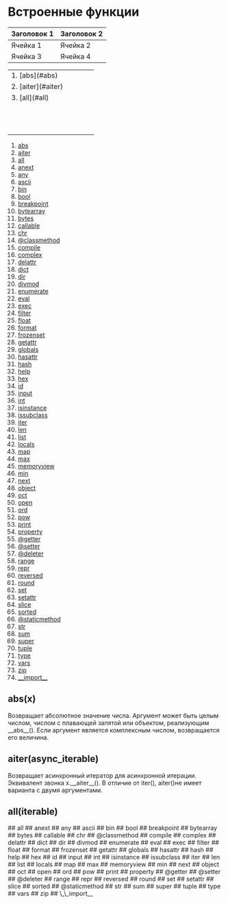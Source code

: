 # Встроенные функции

| Заголовок 1 | Заголовок 2 |
| ----------- | ----------- |
| Ячейка 1    | Ячейка 2   |
| Ячейка 3    | Ячейка 4   |

<table>
    <tr>
        <td>1. [abs](#abs)</td>
        <td></td>
        <td></td>
        <td></td>
        <td></td>
    </tr>
    <tr>
        <td>2. [aiter](#aiter)</td>
        <td></td>
        <td></td>
        <td></td>
        <td></td>
    </tr>
    <tr>
        <td>3. [all](#all)</td>
        <td></td>
        <td></td>
        <td></td>
        <td></td>
    </tr>
    <tr>
        <td></td>
        <td></td>
        <td></td>
        <td></td>
        <td></td>
    </tr>
    <tr>
        <td></td>
        <td></td>
        <td></td>
        <td></td>
        <td></td>
    </tr>
    <tr>
        <td></td>
        <td></td>
        <td></td>
        <td></td>
        <td></td>
    </tr>
    <tr>
        <td></td>
        <td></td>
        <td></td>
        <td></td>
        <td></td>
    </tr>
    <tr>
        <td></td>
        <td></td>
        <td></td>
        <td></td>
        <td></td>
    </tr>
    <tr>
        <td></td>
        <td></td>
        <td></td>
        <td></td>
        <td></td>
    </tr>
    <tr>
        <td></td>
        <td></td>
        <td></td>
        <td></td>
        <td></td>
    </tr>
    <tr>
        <td></td>
        <td></td>
        <td></td>
        <td></td>
        <td></td>
    </tr>
    <tr>
        <td></td>
        <td></td>
        <td></td>
        <td></td>
        <td></td>
    </tr>
    <tr>
        <td></td>
        <td></td>
        <td></td>
        <td></td>
        <td></td>
    </tr>
    <tr>
        <td></td>
        <td></td>
        <td></td>
        <td></td>
        <td></td>
    </tr>
    <tr>
        <td></td>
        <td></td>
        <td></td>
        <td></td>
        <td></td>
    </tr>
</table>

1. [abs](#abs)
2. [aiter](#aiter)
3. [all](#all)
4. [anext](#anext)
5. [any](#any)
6. [ascii](#ascii)
7. [bin](#bin)
8. [bool](#bool)
9. [breakpoint](#breakpoint)
10. [bytearray](#bytearray)
11. [bytes](#bytes)
12. [callable](#callable)
13. [chr](#chr)
14. [@classmethod](#classmethod)
15. [compile](#compile)
16. [complex](#complex)
17. [delattr](#delattr)
18. [dict](#dict)
19. [dir](#dir)
20. [divmod](#divmod)
21. [enumerate](#enumerate)
22. [eval](#eval)
23. [exec](#exec)
24. [filter](#filter)
25. [float](#float)
26. [format](#format)
27. [frozenset](#frozenset)
28. [getattr](#getattr)
29. [globals](#globals)
30. [hasattr](#hasattr)
31. [hash](#hash)
32. [help](#help)
33. [hex](#hex)
34. [id](#id)
35. [input](#input)
36. [int](#int)
37. [isinstance](#isinstance)
38. [issubclass](#issubclass)
39. [iter](#iter)
40. [len](#len)
41. [list](#list)
42. [locals](#locals)
43. [map](#map)
44. [max](#max)
45. [memoryview](#memoryview)
46. [min](#min)
47. [next](#next)
48. [object](#object)
49. [oct](#oct)
50. [open](#open)
51. [ord](#ord)
52. [pow](#pow)
53. [print](#print)
54. [property](#property)
55. [@getter](#getter)
56. [@setter](#setter)
57. [@deleter](#deleter)
58. [range](#range)
59. [repr](#repr)
60. [reversed](#reversed)
61. [round](#round)
62. [set](#set)
63. [setattr](#setattr)
64. [slice](#slice)
65. [sorted](#sorted)
66. [@staticmethod](#staticmethod)
67. [str](#str)
68. [sum](#sum)
69. [super](#super)
70. [tuple](#tuple)
71. [type](#type)
72. [vars](#vars)
73. [zip](#zip)
74. [\_\_import__](#\_\_import__)

<h2 id="abs">abs(x)</h2>
Возвращает абсолютное значение числа. Аргумент может быть целым числом, числом с плавающей запятой или объектом, реализующим __abs__(). Если аргумент является комплексным числом, возвращается его величина.
<h2 id="aiter">aiter(async_iterable)</h2>
Возвращает асинхронный итератор для асинхронной итерации. Эквивалент звонка x.__aiter__(). В отличие от iter(), aiter()не имеет варианта с двумя аргументами.
<h2 id="all">all(iterable)</h2>
## all
## anext
## any
## ascii
## bin
## bool
## breakpoint
## bytearray
## bytes
## callable
## chr
## @classmethod
## compile
## complex
## delattr
## dict
## dir
## divmod
## enumerate
## eval
## exec
## filter
## float
## format
## frozenset
## getattr
## globals
## hasattr
## hash
## help
## hex
## id
## input
## int
## isinstance
## issubclass
## iter
## len
## list
## locals
## map
## max
## memoryview
## min
## next
## object
## oct
## open
## ord
## pow
## print
## property
## @getter
## @setter
## @deleter
## range
## repr
## reversed
## round
## set
## setattr
## slice
## sorted
## @staticmethod
## str
## sum
## super
## tuple
## type
## vars
## zip
## \_\_import__